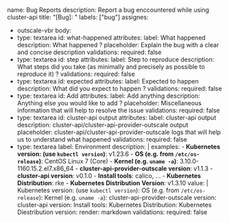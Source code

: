 name: Bug Reports
description: Report a bug enccountered while using cluster-api
title: "[Bug]: "
labels: ["bug"]
assignes:
  - outscale-vbr
body:
  - type: textarea
    id: what-happened
    attributes: 
      label: What happened
      description: What happened ? 
      placeholder: Explain the bug with a clear and concise description
    validations:
      required: false
  - type: textarea
    id: step
    attributes: 
      label: Step to reproduce
      description: What steps did you take (as minimally and precisely as possible to reproduce it)  ?
    validations:
      required: false
  - type: textarea
    id: expected
    attributes:
      label: Expected to happen	      
      description: What did you expect to happen ?
    validations:
      required: false	
  - type: textarea
    id: Add
    attributes:
      label: Add anything
      description: Anything else you would like to add ?
      placeholder: Miscellaneous information that will help to resolve the issue
    validations:
      required: false
  - type: textarea
    id: cluster-api output
    attributes:
      label: cluster-api output
      description: cluster-api/cluster-api-provider-outscale output
      placeholder: cluster-api/cluster-api-provider-outscale logs that will help us to understand what happened
    validations:
      required: false
  - type: textarea
    label: Environment
    description: |
      examples:
        - **Kubernetes version: (use `kubectl version`)**: v1.23.6
        - **OS (e.g. from `/etc/os-release`)**: CentOS Linux 7 (Core)
        - **Kernel (e.g. `uname -a`)**: 3.10.0-1160.15.2.el7.x86_64
        - **cluster-api-provider-outscale version**: v1.1.3
        - **cluster-api version**: v0.1.0
        - **Install tools**: calico, ...
        - **Kubernetes Distribution**: rke
        - **Kubernetes Distribution Version**:  v1.3.10
    value: |
        Kubernetes version: (use `kubectl version`): 
        OS (e.g. from `/etc/os-release`):
        Kernel (e.g. `uname -a`):
        cluster-api-provider-outscale version:
        cluster-api version: 
        Install tools:
        Kubernetes Distribution:
        Kubernetes Diestribution version: 
    render: markdown
    validations:
      required: false
